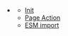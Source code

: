 * []()
  * [Init](./note/init.md)
  * [Page Action](./note/page-action.md)
  * [ESM import](./note/esm-import.md)